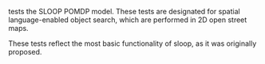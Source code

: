 tests the SLOOP POMDP model. These tests are designated for spatial
language-enabled object search, which are performed in 2D open street maps.

These tests reflect the most basic functionality of sloop,
as it was originally proposed.

